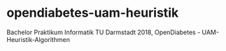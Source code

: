 # opendiabetes-uam-heuristik
Bachelor Praktikum Informatik TU Darmstadt 2018, OpenDiabetes - UAM-Heuristik-Algorithmen
